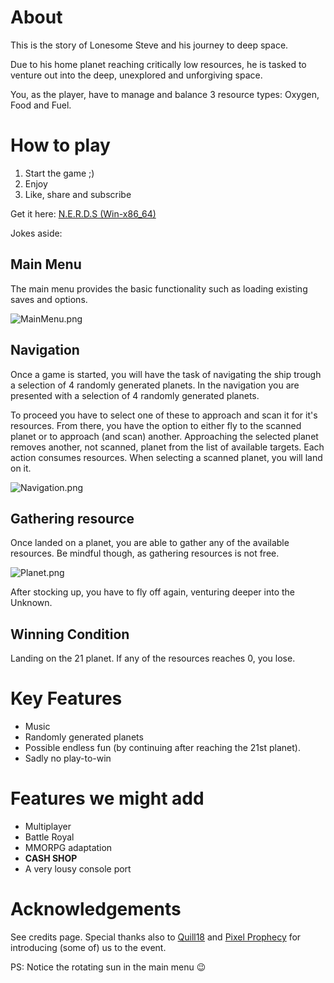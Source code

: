 # About
This is the story of Lonesome Steve and his journey to deep space.

Due to his home planet reaching critically low resources, he is tasked to venture out into the deep, unexplored and unforgiving space.

You, as the player, have to manage and balance 3 resource types: Oxygen, Food and Fuel.

# How to play

 1. Start the game ;)
 2. Enjoy
 3. Like, share and subscribe

Get it here: [N.E.R.D.S (Win-x86_64)](https://github.com/XpArKeR/ldjam48/releases/tag/LDJam48)

 Jokes aside:
## Main Menu
 The main menu provides the basic functionality such as loading existing saves and options.

![MainMenu.png](///raw/38f/83/z/3ee56.png)

## Navigation
Once a game is started, you will have the task of navigating the ship trough a selection of 4 randomly generated planets.
In the navigation you are presented with a selection of 4 randomly generated planets.

To proceed you have to select one of these to approach and scan it for it's resources.
From there, you have the option to either fly to the scanned planet or to approach (and scan) another.
Approaching the selected planet removes another, not scanned, planet from the list of available targets.
Each action consumes resources.
When selecting a scanned planet, you will land on it.

![Navigation.png](///raw/38f/83/z/3ee64.png)

## Gathering resource
Once landed on a planet, you are able to gather any of the available resources.
Be mindful though, as gathering resources is not free.

![Planet.png](///raw/38f/83/z/3ee6b.png)

After stocking up, you have to fly off again, venturing deeper into the Unknown.

## Winning Condition
Landing on the 21 planet.
If any of the resources reaches 0, you lose.


# Key Features

 - Music
 - Randomly generated planets
 - Possible endless fun (by continuing after reaching the 21st planet).
 - Sadly no play-to-win

# Features we might add

 - Multiplayer
 - Battle Royal
 - MMORPG adaptation
 - **CASH SHOP**
 - A very lousy console port

# Acknowledgements
See credits page.
Special thanks also to [Quill18](https://www.youtube.com/channel/UCPXOQq7PWh5OdCwEO60Y8jQ) and [Pixel Prophecy](https://www.youtube.com/channel/UCUMFVcnkIM5L4V8fA24C51g) for introducing (some of) us to the event.


PS: Notice the rotating sun in the main menu :wink: 

